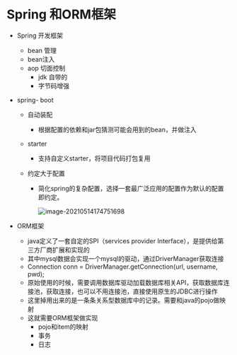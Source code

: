 # Spring 和ORM框架

* Spring 开发框架
  * bean 管理
  * bean注入
  * aop 切面控制
    * jdk 自带的
    * 字节码增强

* spring- boot

  * 自动装配

    * 根据配置的依赖和jar包猜测可能会用到的bean，并做注入

  * starter

    * 支持自定义starter，将项目代码打包复用

  * 约定大于配置

    * 简化spring的复杂配置，选择一套最广泛应用的配置作为默认的配置即约定。

      ![image-20210514174751698](C:\Users\DELL\AppData\Roaming\Typora\typora-user-images\image-20210514174751698.png)

* ORM框架
  * java定义了一套自定的SPI（services provider Interface），是提供给第三方厂商扩展和实现的
  * 其中mysql数据会实现一个mysql的驱动，通过DriverManager获取连接
  * Connection conn = DriverManager.getConnection(url, username, pwd);
  * 原始使用的时候，需要调用数据库驱动加载数据库相关API，获取数据库连接池，获取连接，也可以不用连接池，直接使用原生的JDBC进行操作
  * 这里掉用出来的是一条条关系型数据库中的记录。需要和java的pojo做映射
  * 这就需要ORM框架做实现
    * pojo和item的映射
    * 事务
    * 日志



